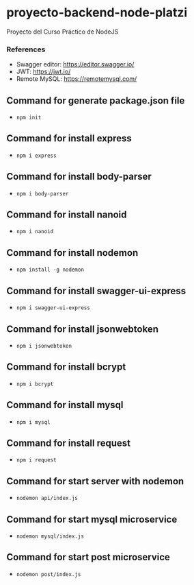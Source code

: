 # proyecto-backend-node-platzi
Proyecto del Curso Práctico de NodeJS

### References
- Swagger editor: https://editor.swagger.io/
- JWT: https://jwt.io/
- Remote MySQL: https://remotemysql.com/

## Command for generate package.json file
- `npm init`

## Command for install express
- `npm i express`

## Command for install body-parser
- `npm i body-parser`

## Command for install nanoid
- `npm i nanoid`

## Command for install nodemon
- `npm install -g nodemon`

## Command for install swagger-ui-express
- `npm i swagger-ui-express`

## Command for install jsonwebtoken
- `npm i jsonwebtoken`

## Command for install bcrypt
- `npm i bcrypt`

## Command for install mysql
- `npm i mysql`

## Command for install request
- `npm i request`

## Command for start server with nodemon
- `nodemon api/index.js`

## Command for start mysql microservice
- `nodemon mysql/index.js`

## Command for start post microservice
- `nodemon post/index.js`
